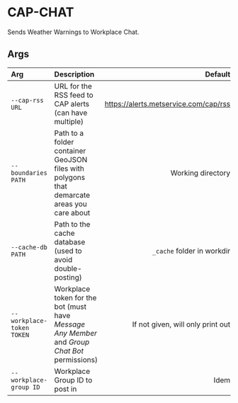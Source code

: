 # CAP-CHAT

Sends Weather Warnings to Workplace Chat.

## Args

|Arg|Description|Default|
|:--|:----------|------:|
|`--cap-rss URL`|URL for the RSS feed to CAP alerts (can have multiple)|https://alerts.metservice.com/cap/rss|
|`--boundaries PATH`|Path to a folder container GeoJSON files with polygons that demarcate areas you care about|Working directory|
|`--cache-db PATH`|Path to the cache database (used to avoid double-posting)|`_cache` folder in workdir|
|`--workplace-token TOKEN`|Workplace token for the bot (must have _Message Any Member_ and _Group Chat Bot_ permissions)|If not given, will only print out|
|`--workplace-group ID`|Workplace Group ID to post in|Idem|
